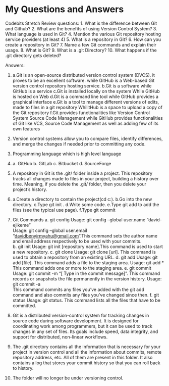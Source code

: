 # My Questions and Answers
Codebits Stretch Review questions: 
    1. What is the difference between Git and Github?
    2. What are the benefits of using Version Control System? 
    3. What language is used in Git?
    4. Mention the various Git repository hosting service providers (at least 4)
    5. What is a repository in Git?
    6. How can you create a repository in Git?
    7. Name a few Git commands and explain their usage.
    8. What is Git?
    9. What is a .git Directory?
    10. What happens if the .git directory gets deleted?

Answers:
1. 	a.Git is an open-source distributed version control system (DVCS). it proves to be an excellent software. while GitHub is a Web-based Git version control repository hosting service.
   	b.Git is a software while GitHub is a service
	c.Git is installed locally on the system  While GitHub is hosted on  Web
	d.Git is a command line tool while GitHub provides a graphical interface
	e.Git is a tool to manage different versions of edits, made to files in a git repository WhilitHub is a space to upload a copy of the Git repository
	f.Git provides functionalities like Version Control System Source Code Management while GitHub provides functionalities of Git like VCS, Source Code Management as well as adding few of its own features


2.	Version control systems allow you to compare files, identify differences, and merge the changes if needed prior to committing any code.

3. 	Programming language which is high level language

4. 	a. GitHub
	b. GitLab
	c. Bitbucket
	d. SourceForge

5.	A repository in Git is the .git/ folder inside a project. This repository tracks all changes made to files in your project, building a history over time. Meaning, if you delete the .git/ folder, then you delete your project’s history.

6.	a.Create a directory to contain the project(cd c:).
	b.Go into the new directory.
	c.Type git init .
	d.Write some code.
	e.Type git add to add the files (see the typical use page).
	f.Type git commit

7. Git Commands
	a. git config
	Usage: git config –global user.name “david-ejikeme”  
	Usage: git config –global user.email “davidbenyirmyahu@gmail.com”.This command sets the author name and email address respectively to be used with your commits.	
	b. git init
	Usage: git init [repository name].This command is used to start a new repository.
	c. git clone
	Usage: git clone [url]. This command is used to obtain a repository from an existing URL.
	d. git add
	Usage: git add [file]. This command adds a file to the staging area.
	Usage: git add * This command adds one or more to the staging area.
	e. git commit
	Usage: git commit -m “[ Type in the commit message]”. This command records or snapshots the file permanently in the version history.
	Usage: git commit -a  
	This command commits any files you’ve added with the git add command and also commits any files you’ve changed since then.
	f. git status
	Usage: git status. This command lists all the files that have to be committed.
8. Git is a distributed version-control system for tracking changes in source code during software development. It is designed for coordinating work among programmers, but it can be used to track changes in any set of files. Its goals include speed, data integrity, and support for distributed, non-linear workflows.

9. The .git directory contains all the information that is necessary for your project in version control and all the information about commits, remote repository address, etc. All of them are present in this folder. It also contains a log that stores your commit history so that you can roll back to history.

10. The folder will no longer be under versioning control.
